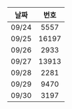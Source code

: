 
| 날짜 | 번호 
|:---:|:---:|
| 09/24 | 5557 | 
| 09/25 | 16197 | 
| 09/26 | 2933 | 
| 09/27 | 13913 | 
| 09/28 | 2281 | 
| 09/29 | 9470 | 
| 09/30 | 3197 | 
